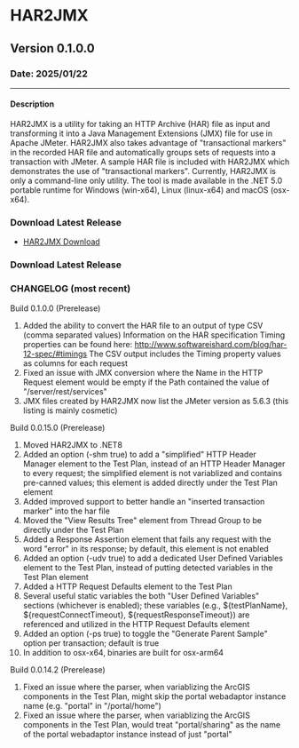 # HAR2JMX
## Version 0.1.0.0
### Date: 2025/01/22

-------------------------------

#### Description 
HAR2JMX is a utility for taking an HTTP Archive (HAR) file as input and transforming it into a Java Management Extensions (JMX) file for use in Apache JMeter. HAR2JMX also takes advantage of "transactional markers" in the recorded HAR file and automatically groups sets of requests into a transaction with JMeter. A sample HAR file is included with HAR2JMX which demonstrates the use of "transactional markers". Currently, HAR2JMX is only a command-line only utility. The tool is made available in the .NET 5.0 portable runtime for Windows (win-x64), Linux (linux-x64) and macOS (osx-x64).

### Download Latest Release
- [HAR2JMX Download](../../blob/main/binaries/latest/har2jmx_v0.1.0.0.zip)
  
### Download Latest Release

### CHANGELOG (most recent)
Build 0.1.0.0 (Prerelease)
1. Added the ability to convert the HAR file to an output of type CSV (comma separated values)
   Information on the HAR specification Timing properties can be found here: http://www.softwareishard.com/blog/har-12-spec/#timings
   The CSV output includes the Timing property values as columns for each request
2. Fixed an issue with JMX conversion where the Name in the HTTP Request element would be empty if the Path contained the value of "/server/rest/services"
3. JMX files created by HAR2JMX now list the JMeter version as 5.6.3 (this listing is mainly cosmetic)

Build 0.0.15.0 (Prerelease)
1. Moved HAR2JMX to .NET8
2. Added an option (-shm true) to add a "simplified" HTTP Header Manager element to the Test Plan, instead of an HTTP Header Manager to every request; the simplified element is not variablized and contains pre-canned values; this element is added directly under the Test Plan element
3. Added improved support to better handle an "inserted transaction marker" into the har file
4. Moved the "View Results Tree" element from Thread Group to be directly under the Test Plan
5. Added a Response Assertion element that fails any request with the word "error" in its response; by default, this element is not enabled
6. Added an option (-udv true) to add a dedicated User Defined Variables element to the Test Plan, instead of putting detected variables in the Test Plan element
7. Added a HTTP Request Defaults element to the Test Plan
8. Several useful static variables the both "User Defined Variables" sections (whichever is enabled); these variables (e.g., ${testPlanName}, ${requestConnectTimeout}, ${requestResponseTimeout}) are referenced and utilized in the HTTP Request Defaults element
9. Added an option (-ps true) to toggle the "Generate Parent Sample" option per transaction; default is true
10. In addition to osx-x64, binaries are built for osx-arm64
    
Build 0.0.14.2 (Prerelease)
1. Fixed an issue where the parser, when variablizing the ArcGIS components in the Test Plan, might skip the portal webadaptor instance name (e.g. "portal" in "/portal/home")
2. Fixed an issue where the parser, when variablizing the ArcGIS components in the Test Plan, would treat "portal/sharing" as the name of the portal webadaptor instance instead of just "portal"
